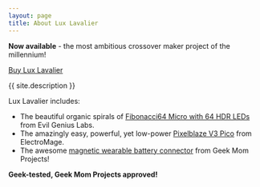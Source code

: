 ```yaml
---
layout: page
title: About Lux Lavalier
---
```


**Now available** - the most ambitious crossover maker project of the millennium!

<a class="btn btn-success" href="/buy">Buy Lux Lavalier</a>

{{ site.description }}

Lux Lavalier includes:

- The beautiful organic spirals of [Fibonacci64 Micro with 64 HDR LEDs](https://evilgeniuslabs.org/fibonacci64-micro-hdr) from Evil Genius Labs.
- The amazingly easy, powerful, yet low-power [Pixelblaze V3 Pico](https://shop.electromage.com/products/pixelblaze-v3-pico-tiny-wifi-led-controller) from ElectroMage.
- The awesome [magnetic wearable battery connector](https://www.geekmomprojects.com/flexible-3d-printed-battery-holder) from Geek Mom Projects!

**Geek-tested, Geek Mom Projects approved!**
